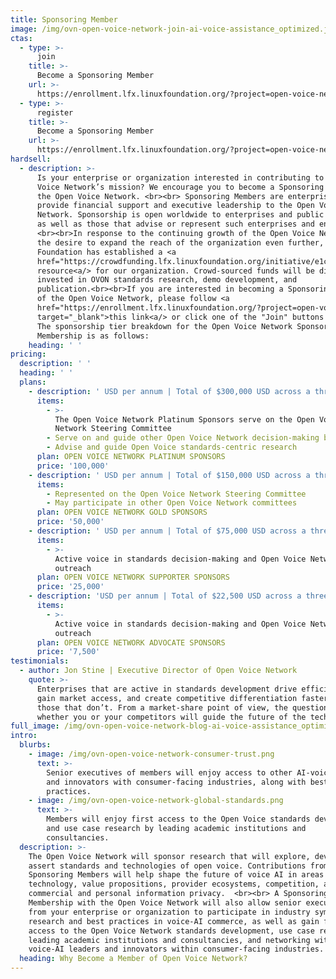 ```yaml
---
title: Sponsoring Member
image: /img/ovn-open-voice-network-join-ai-voice-assistance_optimized.jpg
ctas:
  - type: >-
      join
    title: >-
      Become a Sponsoring Member
    url: >-
      https://enrollment.lfx.linuxfoundation.org/?project=open-voice-network 
  - type: >-
      register
    title: >-
      Become a Sponsoring Member
    url: >-
      https://enrollment.lfx.linuxfoundation.org/?project=open-voice-network 
hardsell:
  - description: >-
      Is your enterprise or organization interested in contributing to the Open
      Voice Network’s mission? We encourage you to become a Sponsoring Member of
      the Open Voice Network. <br><br> Sponsoring Members are enterprises that
      provide financial support and executive leadership to the Open Voice
      Network. Sponsorship is open worldwide to enterprises and public entities,
      as well as those that advise or represent such enterprises and entities.
      <br><br>In response to the continuing growth of the Open Voice Network and
      the desire to expand the reach of the organization even further, The Linux
      Foundation has established a <a
      href="https://crowdfunding.lfx.linuxfoundation.org/initiative/e1ce78fb-9ca5-4746-b6a0-310a0d81f004">crowdfunding
      resource<a/> for our organization. Crowd-sourced funds will be directly
      invested in OVON standards research, demo development, and
      publication.<br><br>If you are interested in becoming a Sponsoring Member
      of the Open Voice Network, please follow <a
      href="https://enrollment.lfx.linuxfoundation.org/?project=open-voice-network"
      target="_blank">this link<a/> or click one of the "Join" buttons below.
      The sponsorship tier breakdown for the Open Voice Network Sponsoring
      Membership is as follows:
    heading: ' '
pricing:
  description: ' '
  heading: ' '
  plans:
    - description: ' USD per annum | Total of $300,000 USD across a three-year commitment'
      items:
        - >-
          The Open Voice Network Platinum Sponsors serve on the Open Voice
          Network Steering Committee
        - Serve on and guide other Open Voice Network decision-making bodies
        - Advise and guide Open Voice standards-centric research
      plan: OPEN VOICE NETWORK PLATINUM SPONSORS
      price: '100,000'
    - description: ' USD per annum | Total of $150,000 USD across a three-year commitment'
      items:
        - Represented on the Open Voice Network Steering Committee
        - May participate in other Open Voice Network committees
      plan: OPEN VOICE NETWORK GOLD SPONSORS
      price: '50,000'
    - description: ' USD per annum | Total of $75,000 USD across a three-year commitment'
      items:
        - >-
          Active voice in standards decision-making and Open Voice Network
          outreach
      plan: OPEN VOICE NETWORK SUPPORTER SPONSORS
      price: '25,000'
    - description: 'USD per annum | Total of $22,500 USD across a three-year commitment'
      items:
        - >-
          Active voice in standards decision-making and Open Voice Network
          outreach
      plan: OPEN VOICE NETWORK ADVOCATE SPONSORS
      price: '7,500'
testimonials:
  - author: Jon Stine | Executive Director of Open Voice Network
    quote: >-
      Enterprises that are active in standards development drive efficiencies,
      gain market access, and create competitive differentiation faster than
      those that don’t. From a market-share point of view, the question is
      whether you or your competitors will guide the future of the technology.
full_image: /img/ovn-open-voice-network-blog-ai-voice-assistance_optimized.jpg
intro:
  blurbs:
    - image: /img/ovn-open-voice-network-consumer-trust.png
      text: >-
        Senior executives of members will enjoy access to other AI-voice leaders
        and innovators with consumer-facing industries, along with best
        practices.
    - image: /img/ovn-open-voice-network-global-standards.png
      text: >-
        Members will enjoy first access to the Open Voice standards development
        and use case research by leading academic institutions and
        consultancies.
  description: >-
    The Open Voice Network will sponsor research that will explore, develop, and
    assert standards and technologies of open voice. Contributions from
    Sponsoring Members will help shape the future of voice AI in areas of
    technology, value propositions, provider ecosystems, competition, and
    commercial and personal information privacy.  <br><br> A Sponsoring
    Membership with the Open Voice Network will also allow senior executives
    from your enterprise or organization to participate in industry symposia on
    research and best practices in voice-AI commerce, as well as gain first
    access to the Open Voice Network standards development, use case research by
    leading academic institutions and consultancies, and networking with
    voice-AI leaders and innovators within consumer-facing industries. 
  heading: Why Become a Member of Open Voice Network?
---
```


